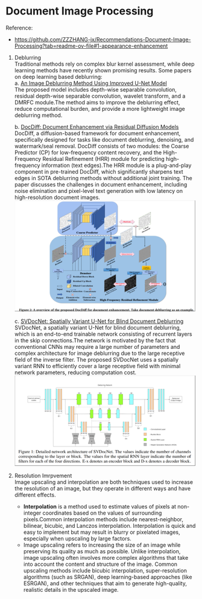 # Document Image Processing
Reference:
* https://github.com/ZZZHANG-jx/Recommendations-Document-Image-Processing?tab=readme-ov-file#1-appearance-enhancement

1. Deblurring  
 Traditional methods rely on complex blur kernel assessment, while deep learning methods have recently shown promising results. Some papers on deep learning based deblurring:  
    a. [An Image Deblurring Method Using Improved U-Net Model](https://www.hindawi.com/journals/misy/2022/6394788/)  
    The proposed model includes depth-wise separable convolution, residual depth-wise separable convolution, wavelet transform, and a DMRFC module.The method aims to improve the deblurring effect, reduce computational burden, and provide a more lightweight image deblurring method.

    b. [DocDiff: Document Enhancement via Residual Diffusion Models](https://arxiv.org/pdf/2305.03892)  
    DocDiff, a diffusion-based framework for document enhancement, specifically designed for tasks like document deblurring, denoising, and watermark/seal removal.  DocDiff consists of two modules: the Coarse Predictor (CP) for low-frequency content recovery, and the High-Frequency Residual Refinement (HRR) module for predicting high-frequency information (text edges).The HRR module is a plug-and-play component in pre-trained DocDiff, which significantly sharpens text edges in SOTA deblurring methods without additional joint training. The paper discusses the challenges in document enhancement, including noise elimination and pixel-level text generation with low latency on high-resolution document images.
    ![alt text](img/doc_diff.png)

    c. [SVDocNet: Spatially Variant U-Net for Blind
Document Deblurring](https://openreview.net/pdf?id=Hyx3f65qLS)  
    SVDocNet, a spatially variant U-Net for blind document deblurring, which is an end-to-end trainable network consisting of recurrent layers in the skip connections.The network is motivated by the fact that conventional CNNs may require a large number of parameters and complex architecture for image deblurring due to the large receptive field of the inverse filter. The proposed SVDocNet uses a spatially variant RNN to efficiently cover a large receptive field with minimal network parameters, reducing computation cost.
    ![alt text](img/sv_doc.png)

2. Resolution Imrpvement  
    Image upscaling and interpolation are both techniques used to increase the resolution of an image, but they operate in different ways and have different effects.
    * **Interpolation** is a method used to estimate values of pixels at non-integer coordinates based on the values of surrounding pixels.Common interpolation methods include nearest-neighbor, bilinear, bicubic, and Lanczos interpolation. Interpolation is quick and easy to implement but may result in blurry or pixelated images, especially when upscaling by large factors.
    * Image upscaling refers to increasing the size of an image while preserving its quality as much as possible. Unlike interpolation, image upscaling often involves more complex algorithms that take into account the content and structure of the image.
    Common upscaling methods include bicubic interpolation, super-resolution algorithms (such as SRGAN), deep learning-based approaches (like ESRGAN), and other techniques that aim to generate high-quality, realistic details in the upscaled image.
